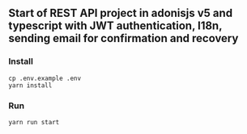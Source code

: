 ## Start of REST API project in adonisjs v5 and typescript with JWT authentication, I18n, sending email for confirmation and recovery

### Install

```
cp .env.example .env
yarn install
```

### Run
```
yarn run start
```
